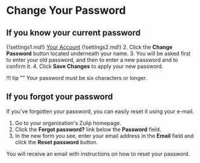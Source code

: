 # Change Your Password

## If you know your current password

{!settings1.md!} [Your Account](/#settings/your-account)
{!settings2.md!}
2. Click the **Change Password** button located underneath your name.
3. You will be asked first to enter your old password, and then to
   enter a new password and to confirm it.
4. Click **Save Changes** to apply your new password.

!!! tip ""
    Your password must be six characters or longer.

## If you forgot your password
If you've forgotten your password, you can easily reset it using your e-mail.

1. Go to your organization's Zulip homepage.
2. Click the **Forgot password?** link below the **Password** field.
3. In the new form you see, enter your email address in the **Email** field
and click the **Reset password** button.

You will receive an email with instructions on how to reset your password.
